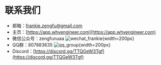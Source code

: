 # 联系我们

- 邮箱：frankie.zengfu@gmail.com
- 主页：[https://app.whyengineer.com](https://app.whyengineer.com)
- 微信公众号：zengfunuaa
  ![wechat_frankie](../../media/about/wechatme.jpg){width=200px}
- QQ群：807883635
  ![qq_group](../../media/about/qq.jpg){width=200px}
- Discord：[https://discord.gg/TTQGeW3Tgf](https://discord.gg/TTQGeW3Tgf) 
